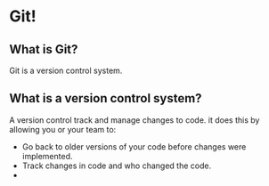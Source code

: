 # Git!  
## What is Git?  
Git is a version control system.  
## What is a version control system?  
A version control track and manage changes to code.  it does this by allowing you or your team to:
* Go back to older versions of your code before changes were implemented. 
* Track changes in code and who changed the code. 
* 
